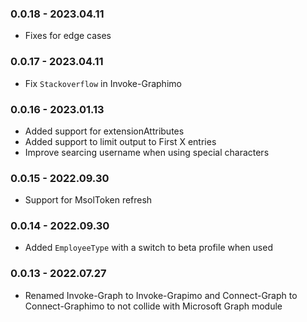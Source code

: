 ﻿### 0.0.18 - 2023.04.11
- Fixes for edge cases

### 0.0.17 - 2023.04.11
- Fix `Stackoverflow` in Invoke-Graphimo

### 0.0.16 - 2023.01.13
- Added support for extensionAttributes
- Added support to limit output to First X entries
- Improve searcing username when using special characters

### 0.0.15 - 2022.09.30
- Support for MsolToken refresh

### 0.0.14 - 2022.09.30
- Added `EmployeeType` with a switch to beta profile when used

### 0.0.13 - 2022.07.27
- Renamed Invoke-Graph to Invoke-Grapimo and Connect-Graph to Connect-Graphimo to not collide with Microsoft Graph module